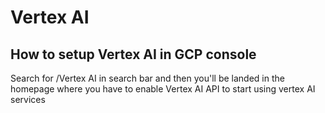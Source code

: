 # Vertex AI
## How to setup Vertex AI in GCP console
Search for /Vertex AI in search bar and then you'll be landed in the homepage where you have to enable Vertex AI API to start using vertex AI services
